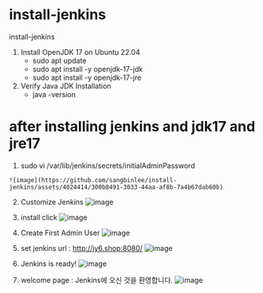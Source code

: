 # install-jenkins
install-jenkins

  
  1.  Install OpenJDK 17 on Ubuntu 22.04
      - sudo apt update
      - sudo apt install -y openjdk-17-jdk
      - sudo apt install -y openjdk-17-jre
  2. Verify Java JDK Installation
      - java -version   


# after installing jenkins and jdk17 and jre17
  1.  sudo vi /var/lib/jenkins/secrets/initialAdminPassword

    ![image](https://github.com/sangbinlee/install-jenkins/assets/4024414/300b8491-3033-44aa-af8b-7a4b67dab60b)

  2.  Customize Jenkins
     ![image](https://github.com/sangbinlee/install-jenkins/assets/4024414/30ea703b-1787-46e2-ac3f-ec40ce4558cc)

  3. install click
     ![image](https://github.com/sangbinlee/install-jenkins/assets/4024414/519f16ae-6478-4c19-84dd-69d5df607681)


  4. Create First Admin User
     ![image](https://github.com/sangbinlee/install-jenkins/assets/4024414/eaeedbe4-88fe-4d3a-b2e5-46e22ae7dc87)

     
  5. set jenkins url : http://jy6.shop:8080/
     ![image](https://github.com/sangbinlee/install-jenkins/assets/4024414/16479966-c083-4b46-a3d9-8b244db1ea88)

  5. Jenkins is ready!
      ![image](https://github.com/sangbinlee/install-jenkins/assets/4024414/6d448e6e-f28f-4249-91c2-74d33cf906a6)

  6. welcome page : Jenkins에 오신 것을 환영합니다.
     ![image](https://github.com/sangbinlee/install-jenkins/assets/4024414/fb8b430e-f065-43fd-8763-618477eba50b)

